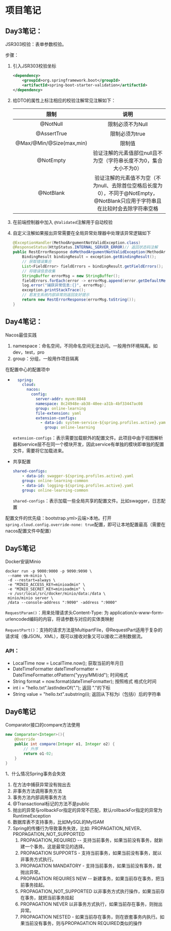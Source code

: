 # 项目笔记

## Day3笔记：

JSR303校验：表单参数校验。

步骤：

1. 引入JSR303校验坐标

    ```xml
    <dependency>
        <groupId>org.springframework.boot</groupId>
        <artifactId>spring-boot-starter-validation</artifactId>
    </dependency>
    ```

2. 给DTO的属性上标注相应的校验注解常见注解如下：

    |           限制           |                             说明                             |
    | :----------------------: | :----------------------------------------------------------: |
    |         @NotNull         |                       限制必须不为Null                       |
    |       @AssertTrue        |                        限制必须为true                        |
    | @Max/@Min/@Size(max,min) |                            限制值                            |
    |        @NotEmpty         | 验证注解的元素值部位null且不为空（字符串长度不为0，集合大小不为0） |
    |        @NotBlank         | 验证注解的元素值不为空（不为null、去除首位空格后长度为0），不同于@NotEmpty，@NotBlank只应用于字符串且在比较时会去除字符串空格 |

3. 在前端控制器中加入 `@Validated`注解用于自动校验

4. 自定义注解如果报出异常需要在全局异常处理器中处理该异常逻辑如下

    ```java
    @ExceptionHandler(MethodArgumentNotValidException.class)
    @ResponseStatus(HttpStatus.INTERNAL_SERVER_ERROR)// 返回状态码注解
    public RestErrorResponse doMethodArgumentNotValidException(MethodArgumentNotValidException exception) {
        BindingResult bindingResult = exception.getBindingResult();
        // 获取错误集合
        List<FieldError> fieldErrors = bindingResult.getFieldErrors();
        // 将错误信息收集
        StringBuffer errorMsg = new StringBuffer();
        fieldErrors.forEach(error -> errorMsg.append(error.getDefaultMessage()).append(","));
        log.error("捕获异常信息:{}", errorMsg);
        exception.printStackTrace();
        // 若发生系统内部异常则返回友好提示
        return new RestErrorResponse(errorMsg.toString());
    }
    ```


## Day4笔记：

Nacos最佳实践

1. namespace：命名空间，不同命名空间无法访问。一般用作环境隔离。如dev，test，pro
2. group：分组，一般用作项目隔离

在配置中心的配置项中

- ```yaml
    spring:
      cloud:
        nacos:
          config:
            server-addr: myvm:8848
            namespace: 8c24948e-ab38-40ee-a31b-4bf33447ac08
            group: online-learning
            file-extension: yaml
            extension-configs:
              - data-id: system-service-${spring.profiles.active}.yaml
                group: online-learning
    ```

    `extension-configs`：表示需要加载额外的配置文件。此项目中由于视图解析器和service层不在同一个模块开发，因此service有单独的模块即单独的配置文件，需要将它加载进来。

- 共享配置

    ```yaml
    shared-configs:
        - data-id: swagger-${spring.profiles.active}.yaml
        group: online-learning-common
        - data-id: logging-${spring.profiles.active}.yaml
        group: online-learning-common
    ```

    `shared-configs`：表示加载一些全局共享的配置文件。比如swagger，日志配置

配置文件的优先级：bootstrap.yml>云端>本地。打开`spring.cloud.config.override-none: true`配置，即可让本地配置最高（需要在nacos配置文件中配置）

## Day5笔记

Docker安装Minio

```shell
docker run -p 9000:9000 -p 9090:9090 \
 --name vm-minio \
 -d --restart=always \
 -e "MINIO_ACCESS_KEY=minioadmin" \
 -e "MINIO_SECRET_KEY=minioadmin" \
 -v /usr/local/src/docker/minio/data:/data \
 minio/minio server \
 /data --console-address ":9090" -address ":9000"
```

`RequestParam()`：用来处理请求头Content-Type: 为 application/x-www-form-urlencoded编码的内容，将请参数与对应的实体类映射

`RequestPart()`：支持的请求方法是MultipartFile，@RequestPart适用于复杂的请求域（像JSON，XML），既可以接收对象又可以接收二进制数据流。

### API：

- LocalTime now = LocalTime.now(); 获取当前的年月日
- DateTimeFormatter dateTimeFormatter = DateTimeFormatter.ofPattern("yyyy/MM/dd"); 时间格式
- String format = now.format(dateTimeFormatter);  按照格式 格式化时间
- int i = "hello.txt".lastIndexOf("."); 返回 "."的下标
- String value = "hello.txt".substring(i); 返回从下标为i（包括i）后的字符串

## Day6笔记

Comparator接口的compare方法使用

```java
new Comparator<Integer>(){
    @Override
    public int compare(Integer o1, Integer o2) {
        // 升序
        return o1-02;
    }
}

```

1、什么情况Spring事务会失效

1. 在方法中捕获异常没有抛出去
2. 非事务方法调用事务方法
3. 事务方法内部调用事务方法
4. @Transactional标记的方法不是public
5. 抛出的异常与rollbackFor指定的异常不匹配，默认rollbackFor指定的异常为RuntimeException
6. 数据库表不支持事务，比如MySQL的MyISAM
7. Spring的传播行为导致事务失效，比如: PROPAGATION_NEVER、PROPAGATION_NOT_SUPPORTED
    1. PROPAGATION_REQUIRED -- 支持当前事务，如果当前没有事务，就新建一个事务。这是最常见的选择。
    2. PROPAGATION SUPPORTS - 支持当前事务，如果当前没有事务，就以非事务方式执行。
    3. PROPAGATION MANDATORY - 支持当前事务，如果当前没有事务，就抛出异常。
    4. PROPAGATION REQUIRES NEW -- 新建事务，如果当前存在事务，把当前事务挂起。
    5. PROPAGATION_NOT_SUPPORTED 以非事务方式执行操作，如果当前存在事务，就把当前事务挂起
    6. PROPAGATION NEVER  以非事务方式执行，如果当前存在事务，则抛出异常。
    7. PROPAGATION NESTED - 如果当前存在事务，则在嵌套事务内执行。如果当前没有事务，则与PROPAGATION REQUIRED类似的操作

